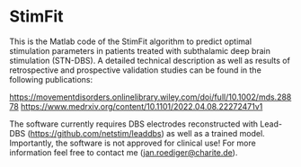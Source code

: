 # StimFit

This is the Matlab code of the StimFit algorithm to predict optimal stimulation parameters in patients treated with subthalamic deep brain stimulation (STN-DBS). A detailed technical description as well as results of retrospective and prospective validation studies can be found in the following publications:

https://movementdisorders.onlinelibrary.wiley.com/doi/full/10.1002/mds.28878
https://www.medrxiv.org/content/10.1101/2022.04.08.22272471v1

The software currently requires DBS electrodes reconstructed with Lead-DBS (https://github.com/netstim/leaddbs) as well as a trained model. Importantly, the software is not approved for clinical use! For more information feel free to contact me (jan.roediger@charite.de). 
